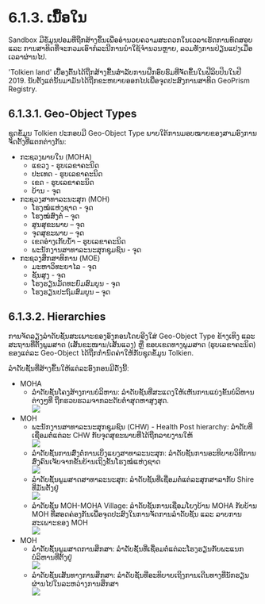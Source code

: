 # 6.1.3. ເນື້ອໃນ

Sandbox ມີຂໍ້ມູນປອມທີ່ຖືກສ້າງຂຶ້ນເພື່ອອໍານວຍຄວາມສະດວກໃນເວລາເຮັດການທົດສອບ ແລະ ການສາທິດທີ່ຈະກວມເອົາກໍລະນີການນໍາໃຊ້ຈໍານວນຫຼາຍ, ລວມທັງການປ່ຽນແປງເມື່ອເວລາຜ່ານໄປ.

'Tolkien land' ເບື້ອງຕົ້ນໄດ້ຖືກສ້າງຂື້ນສໍາລັບການຝຶກອົບຮົມທີ່ຈັດຂຶ້ນໃນຟີລິບປິນໃນປີ 2019. ນັບຕັ້ງແຕ່ນັ້ນມາມັນໄດ້ຖືກຂະຫຍາຍອອກໄປເພື່ອຈຸດປະສົງການສາທິດ GeoPrism Registry.

## 6.1.3.1. Geo-Object Types

ຊຸດຂໍ້ມູນ Tolkien ປະກອບມີ Geo-Object Type ພາຍໃຕ້ການມອບໝາຍຂອງສາມອົງການຈັດຕັ້ງທີ່ແຕກຕ່າງກັນ:

* ກະຊວງພາຍໃນ (MOHA)
  * ແຂວງ - ຮູບເລຂາຄະນິດ
  * ປະເທດ - ຮູບເລຂາຄະນິດ
  * ເຂດ - ຮູບເລຂາຄະນິດ
  * ບ້ານ - ຈຸດ
* ກະຊວງສາທາລະນະສຸກ (MOH)
  * ໂຮງໝໍແຫ່ງຊາດ - ຈຸດ
  * ໂຮງໝໍສົ່ງຕໍ່ – ຈຸດ
  * ສູນສຸຂະພາບ – ຈຸດ
  * ຈຸດສຸຂະພາບ – ຈຸດ
  * ເຂດອ່າງເກັບນໍ້າ – ຮູບເລຂາຄະນິດ
  * ພະນັກງານສາທາລະນະສຸກຊຸມຊົນ - ຈຸດ
* ກະຊວງສຶກສາທິການ (MOE)
  * ມະຫາວິທະຍາໄລ - ຈຸດ
  * ຊັ້ນສູງ - ຈຸດ
  * ໂຮງຮຽນມັດທະຍົມສົມບູນ - ຈຸດ
  * ໂຮງຮຽນປະຖົມສົມບູນ – ຈຸດ

## 6.1.3.2. Hierarchies

ການຈັດລຽງລຳດັບຊັ້ນສະເພາະຂອງອົງກອນໂດຍອີງໃສ່ Geo-Object Type ຂ້າງເທິງ ແລະ ສະຖານທີ່ຕັ້ງພູມສາດ (ເສັ້ນຂະໜານ/ເສັ້ນແວງ) ຫຼື ຂອບເຂດທາງພູມສາດ (ຮູບເລຂາຄະນິດ) ຂອງແຕ່ລະ Geo-Object ໄດ້ຖືກກຳນົດຄ່າໃຫ້ກັບຊຸດຂໍ້ມູນ Tolkien.

ລຳດັບຊັ້ນທີ່ສ້າງຂຶ້ນໃຫ້ແຕ່ລະອົງກອນມີດັ່ງນີ້:

* MOHA
  * ລຳດັບຊັ້ນໂຄງສ້າງການບໍລິຫານ: ລຳດັບຊັ້ນທີ່ສະແດງໃຫ້ເຫັນການແບ່ງຂັ້ນບໍລິຫານຕ່າງໆທີ່ ຖືກຮວບຮວມຈາກລະດັບຕໍ່າສຸດຫາສູງສຸດ.\
    ![](https://lh3.googleusercontent.com/4UsBNirqTK0IpOyc3fNSZjMC1YjokQAFKMBgvlNSJc8zeLUCVTXtpd3ggyBcAZOoAJctNYT0NahJiqdXXEZxUspxTkZ8NSPM7i7\_z-GPXJVwx-gwt9oGIsaWlhDXZhc5\_FG4C2ZAjMMqi-EpXKxgniJNYOieG7kBY2xE3L8qctSLAknn\_-MjME5d)
* MOH
  * ພະນັກງານສາທາລະນະສຸກຊຸມຊົນ (CHW) - Health Post hierarchy: ລຳດັບທີ່ເຊື່ອມຕໍ່ແຕ່ລະ CHW ກັບຈຸດສຸຂະພາບທີ່ໄດ້ຖືກລາຍງານໃຫ້\
    ![](https://lh3.googleusercontent.com/j1wjHMr6XV8aWsAx0gsE1a0nAHlMv0LwGon0pmQ0JArSpyJuVn0s7skJPhjAoia901W9q4XS7KicWlqeNY3oPHlBzt9x4b9HrIbjPezY6wdj5DT9p5e3aiK5D0zlR8i0CPN32URr2hEd\_-TofVNARBktra5vRH0MysSqSv94OM9BWO8bjfeIKpOL)
  * ລຳດັບຊັ້ນການສົ່ງຕໍ່ການເບິ່ງແຍງສາທາລະນະສຸກ: ລຳດັບຊັ້ນການອະທິບາຍວິທີການສົ່ງຄົນເຈັບຈາກຂັ້ນບ້ານເຖິງຂັ້ນໂຮງໝໍແຫ່ງຊາດ\
    ![](https://lh6.googleusercontent.com/wMYOwYZMl6dagIUS3L7V\_vWofo5duYia-TdEU\_8IGpQoys5g2vOqtDzxT-g0FukNln0-WSG6RBHM75Uk-uw\_m5u5KzgkS-eXdypd09WYdhAkFU6mYmjKjWA3e4JbB1AoBaPPAY9XwjYTavv7UhYvroJleUbTozgC72mIOcbbpyH4fnisISZrUMEa)
  * ລຳດັບຊັ້ນພູມສາດສາທາລະນະສຸກ: ລຳດັບຊັ້ນທີ່ເຊື່ອມຕໍ່ແຕ່ລະສຸກສາລາກັບ Shire ທີ່ມັນຕັ້ງຢູ່\
    ![](https://lh5.googleusercontent.com/gQLefeAo5O9U1KfMVbWth17LvEN8JOKiukH0ftIPbn6tOjdBOPaq6Z\_n5UhCaARpmJTPHyiBQ5X0QpTlpI-UQiuPaPnGEXlWc3z3DsyWBA3MqeVlvFqwWVhrqgExuK9ESpgajv7IaW7vpu9XolMMKg35Mj2u1UG9uLyKijKwAkrimtekp02r9RxP)
  * ລຳດັບຊັ້ນ MOH-MOHA Village: ລຳດັບຊັ້ນການເຊື່ອມໂຍງບ້ານ MOHA ກັບບ້ານ MOH ທີ່ສອດຄ່ອງກັນເພື່ອຈຸດປະສົງໃນການຈັດການລຳດັບຊັ້ນ ແລະ ລາຍການສະເພາະຂອງ MOH\
    ![](https://lh5.googleusercontent.com/FDOl2jLp3PSDFbP6S6DXpFI2EX6J\_K6oYNKjrcpSNZPVAIubGRZKhVpWpa1woU\_UbriRjL2aQEMmJwEsIOYGDcQ1C09zTbCLyffyPkdOT3\_SNCYSX34ai3DVZhfNzLPt5KyAsvEHIYSwtvruyX8YEM0DVL7RljOGTNtzk0EzSr9Mu5VR9dbJPaIG)
* MOH
  * ລຳດັບຊັ້ນພູມສາດການສຶກສາ: ລຳດັບຊັ້ນທີ່ເຊື່ອມຕໍ່ແຕ່ລະໂຮງຮຽນກັບພະແນກບໍລິຫານທີ່ຕັ້ງຢູ່\
    ![](https://lh4.googleusercontent.com/eNqXvK5Q1v1XKOmcnD2cW3Q9JAOYf8KxstTjpim\_azV7SF-a\_XyJrmeiwv8xfoTJ7gOG4UiuCk\_8YDjhaNJpbYx1CSf2TDsACNah91hIP9iFfwLlY5OeNfQeNOiMKjJoLI-6\_93Neln0fYqAmQ7DO5GQnySj0iLGbVWCtuVfyYQzTYP4BtyquzQb)
  * ລຳດັບຊັ້ນເສັ້ນທາງການສຶກສາ: ລຳດັບຊັ້ນທີ່ອະທິບາຍເຖິງການເດີນທາງທີ່ນັກຮຽນຜ່ານໄປໃນລະຫວ່າງການສຶກສາ\
    ![](https://lh4.googleusercontent.com/v7vCOkEgbMpdrnzfLIJOmrhQT89tZR-bmf9WDfklkKniIhMFxZguGEI5R4G2QR5GzIl3iSuWgPR\_TcDmumb3lAx1AfJdCvk9orBIBS72EiOR5CeJIumanfUOT3S\_5O6cCXlJH-tO9JzNovtA0iicy8eRrYT5uwi17ctXtN2maQEwlvu6OGhF\_GaY)

